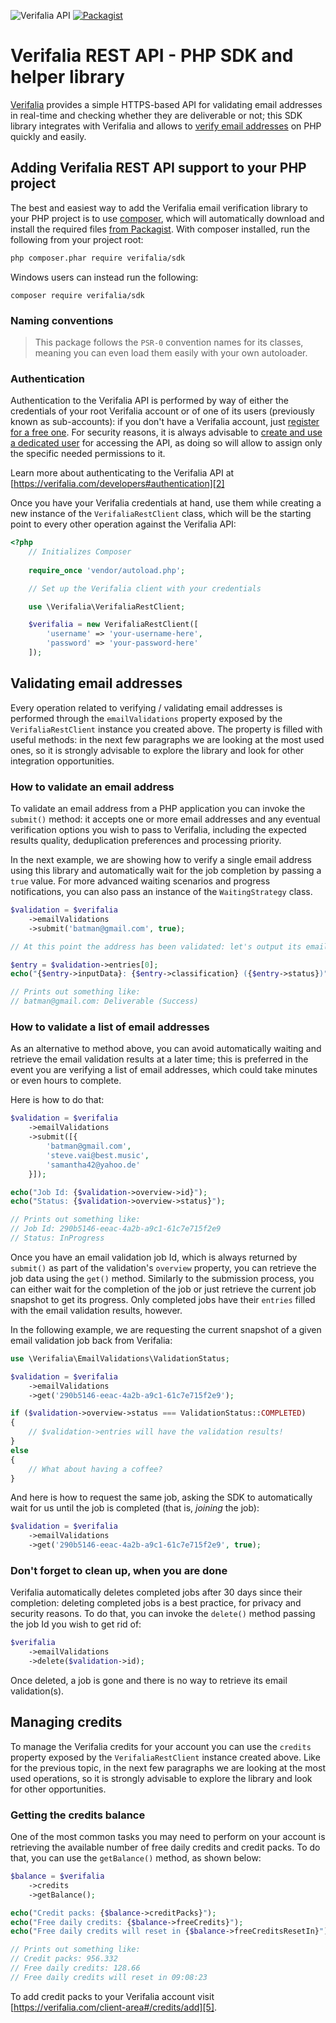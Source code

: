 ![Verifalia API](https://img.shields.io/badge/Verifalia%20API-v2.0-green)
[![Packagist](https://img.shields.io/packagist/v/verifalia/sdk.svg?maxAge=2592000)](http://packagist.org/packages/verifalia/sdk)

Verifalia REST API - PHP SDK and helper library
================================================

[Verifalia][0] provides a simple HTTPS-based API for validating email addresses in real-time and checking whether they are deliverable or not; this SDK library integrates with Verifalia and allows to [verify email addresses][0] on PHP quickly and easily.

## Adding Verifalia REST API support to your PHP project ##

The best and easiest way to add the Verifalia email verification library to your PHP project is to use [composer](https://getcomposer.org), which will automatically download and install the required files [from Packagist](http://packagist.org/packages/verifalia/sdk). With composer installed, run the following from your project root:

```bash
php composer.phar require verifalia/sdk
```

Windows users can instead run the following:

```batch
composer require verifalia/sdk
```

### Naming conventions ###

> This package follows the `PSR-0` convention names for its classes, meaning you can even load them easily with your own autoloader.

### Authentication ###

Authentication to the Verifalia API is performed by way of either the credentials of your root Verifalia account or of one of its users (previously known as sub-accounts): if you don't have a Verifalia account, just [register for a free one][4]. For security reasons, it is always advisable to [create and use a dedicated user][3] for accessing the API, as doing so will allow to assign only the specific needed permissions to it.

Learn more about authenticating to the Verifalia API at [https://verifalia.com/developers#authentication][2]

Once you have your Verifalia credentials at hand, use them while creating a new instance of the `VerifaliaRestClient` class, which will be the starting point to every other operation against the Verifalia API:

```php
<?php
	// Initializes Composer
	
	require_once 'vendor/autoload.php';

	// Set up the Verifalia client with your credentials

	use \Verifalia\VerifaliaRestClient;

	$verifalia = new VerifaliaRestClient([
		'username' => 'your-username-here',
		'password' => 'your-password-here'
	]);
```

## Validating email addresses ##

Every operation related to verifying / validating email addresses is performed through the `emailValidations` property exposed by the `VerifaliaRestClient` instance you created above. The property is filled with useful methods: in the next few paragraphs we are looking at the most used ones, so it is strongly advisable to explore the library and look for other integration opportunities.

### How to validate an email address ###

To validate an email address from a PHP application you can invoke the `submit()` method: it accepts one or more email addresses and any eventual verification options you wish to pass to Verifalia, including the expected results quality, deduplication preferences and processing priority.

In the next example, we are showing how to verify a single email address using this library and automatically wait for the job completion by passing a `true` value. For more advanced waiting scenarios and progress notifications, you can also pass an instance of the `WaitingStrategy` class.

```php
$validation = $verifalia
	->emailValidations
	->submit('batman@gmail.com', true);

// At this point the address has been validated: let's output its email validation result

$entry = $validation->entries[0];
echo("{$entry->inputData}: {$entry->classification} ({$entry->status})");

// Prints out something like:
// batman@gmail.com: Deliverable (Success)
```

### How to validate a list of email addresses ###

As an alternative to method above, you can avoid automatically waiting and retrieve the email validation results at a later time; this is preferred in the event you are verifying a list of email addresses, which could take minutes or even hours to complete.

Here is how to do that:

```php
$validation = $verifalia
    ->emailValidations
    ->submit([{
		'batman@gmail.com',
		'steve.vai@best.music',
		'samantha42@yahoo.de'
	}]);

echo("Job Id: {$validation->overview->id}");
echo("Status: {$validation->overview->status}");

// Prints out something like:
// Job Id: 290b5146-eeac-4a2b-a9c1-61c7e715f2e9
// Status: InProgress
```

Once you have an email validation job Id, which is always returned by `submit()` as part of the validation's `overview` property, you can retrieve the job data using the `get()` method. Similarly to the submission process, you can either wait for the completion of the job or just retrieve the current job snapshot to get its progress. Only completed jobs have their `entries` filled with the email validation results, however.

In the following example, we are requesting the current snapshot of a given email validation job back from Verifalia:

```php
use \Verifalia\EmailValidations\ValidationStatus;

$validation = $verifalia
    ->emailValidations
    ->get('290b5146-eeac-4a2b-a9c1-61c7e715f2e9');

if ($validation->overview->status === ValidationStatus::COMPLETED)
{
	// $validation->entries will have the validation results!
}
else
{
	// What about having a coffee?
}
```

And here is how to request the same job, asking the SDK to automatically wait for us until the job is completed (that is, _joining_ the job):

```php
$validation = $verifalia
    ->emailValidations
    ->get('290b5146-eeac-4a2b-a9c1-61c7e715f2e9', true);
```

### Don't forget to clean up, when you are done ###

Verifalia automatically deletes completed jobs after 30 days since their completion: deleting completed jobs is a best practice, for privacy and security reasons. To do that, you can invoke the `delete()` method passing the job Id you wish to get rid of:

```php
$verifalia
    ->emailValidations
    ->delete($validation->id);
```

Once deleted, a job is gone and there is no way to retrieve its email validation(s).

## Managing credits ##

To manage the Verifalia credits for your account you can use the `credits` property exposed by the `VerifaliaRestClient` instance created above. Like for the previous topic, in the next few paragraphs we are looking at the most used operations, so it is strongly advisable to explore the library and look for other opportunities.

### Getting the credits balance ###

One of the most common tasks you may need to perform on your account is retrieving the available number of free daily credits and credit packs. To do that, you can use the `getBalance()` method, as shown below:

```php
$balance = $verifalia
    ->credits
    ->getBalance();

echo("Credit packs: {$balance->creditPacks}");
echo("Free daily credits: {$balance->freeCredits}");
echo("Free daily credits will reset in {$balance->freeCreditsResetIn}");

// Prints out something like:
// Credit packs: 956.332
// Free daily credits: 128.66
// Free daily credits will reset in 09:08:23
```

To add credit packs to your Verifalia account visit [https://verifalia.com/client-area#/credits/add][5].

[0]: https://verifalia.com
[2]: https://verifalia.com/developers#authentication
[3]: https://verifalia.com/client-area#/users/new
[4]: https://verifalia.com/sign-up
[5]: https://verifalia.com/client-area#/credits/add